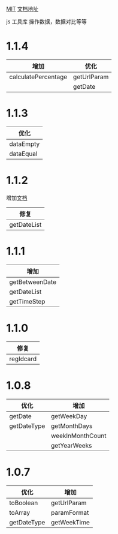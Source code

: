 [MIT](https://github.com/Czhangzihao/zztool/blob/main/LICENSE)     [文档地址](https://czhangzihao.github.io/zztool/)

js 工具库 操作数据，数据对比等等

# 1.1.4


| 增加                | 优化        |
| ------------------- | ----------- |
| calculatePercentage | getUrlParam |
|                     | getDate     |

# 1.1.3


| 优化      |
| --------- |
| dataEmpty |
| dataEqual |

# 1.1.2

增加[文档](https://czhangzihao.github.io/zztool/)


| 修复        |
| ----------- |
| getDateList |

# 1.1.1


| 增加           |
| -------------- |
| getBetweenDate |
| getDateList    |
| getTimeStep    |

# 1.1.0


| 修复      |
| --------- |
| regIdcard |

# 1.0.8


| 优化        | 增加             |
| ----------- | ---------------- |
| getDate     | getWeekDay       |
| getDateType | getMonthDays     |
|             | weekInMonthCount |
|             | getYearWeeks     |

# 1.0.7


| 优化        | 增加        |
| ----------- | ----------- |
| toBoolean   | getUrlParam |
| toArray     | paramFormat |
| getDateType | getWeekTime |
